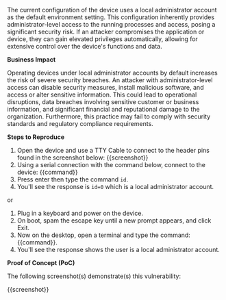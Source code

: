 The current configuration of the device uses a local administrator account as the default environment setting. This configuration inherently provides administrator-level access to the running processes and access, posing a significant security risk. If an attacker compromises the application or device, they can gain elevated privileges automatically, allowing for extensive control over the device's functions and data.

**Business Impact**

Operating devices under local administrator accounts by default increases the risk of severe security breaches. An attacker with administrator-level access can disable security measures, install malicious software, and access or alter sensitive information. This could lead to operational disruptions, data breaches involving sensitive customer or business information, and significant financial and reputational damage to the organization. Furthermore, this practice may fail to comply with security standards and regulatory compliance requirements.

**Steps to Reproduce**

1. Open the device and use a TTY Cable to connect to the header pins found in the screenshot below:
{{screenshot}}
1. Using a serial connection with the command below, connect to the device:
{{command}}
1. Press enter then type the command `id`.
1. You'll see the response is `id=0` which is a local administrator account.

or

1. Plug in a keyboard and power on the device.
2. On boot, spam the escape key until a new prompt appears, and click Exit.
3. Now on the desktop, open a terminal and type the command: {{command}}.
4. You'll see the response shows the user is a local administrator account.

**Proof of Concept (PoC)**

The following screenshot(s) demonstrate(s) this vulnerability:

{{screenshot}}
